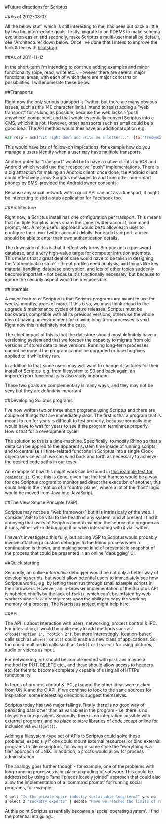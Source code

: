 #Future directions for Scriptus

##As of 2012-08-07

All the below stuff, which is still interesting to me, has been put back a little by two big intermediate goals: firstly, migrate to an RDBMS to make schema evolution easier, and secondly, make Scriptus a multi-user install by default, see "Architecture" down below. Once I've done that I intend to improve the look & feel with [bootstrap](https://twitter.github.com/bootstrap/).

##As of 2011-11-12

In the short-term I'm intending to continue adding examples and minor functionality (pipe, read, write etc.). However there are several major functional areas, with each of which there are major concerns or possibilities. I will enumerate these below.

##Transports

Right now the only serious transport is Twitter, but there are many obvious issues, such as the 140 character limit. I intend to resist adding a "web transport" for as long as possible, because the web lacks a 'push anywhere' component, and that would essentially convert Scriptus into a CMS, which it is not. However, other transports such as email could be a good idea. The API method would then have an additional option e.g.

```javascript
var resp = ask("Sit right down and write me a letter...", {to:"fred@example.com", transport:"email"});
```

This would have lots of follow-on implications, for example how do you manage a users identity when a user may have multiple transports.

Another potential "transport" would be to have a native clients for iOS and Android which would use their respective "push" implementations. There is a big attraction for making an Android client: once done, the Android client could effectively proxy Scriptus messages to and from other non-smart phones by SMS, provided the Android owner consents.

Because any social network with a good API can act as a transport, it might be interesting to add a stub application for Facebook too.

##Architecture

Right now, a Scriptus install has one configuration per transport. This means that multiple Scriptus users share the same Twitter account, command prompt, etc. A more useful approach would be to allow each user to configure their own Twitter account details. For each transport, a user should be able to enter their own authentication details.

The downside of this is that it effectively turns Scriptus into a password database, and a very high-value target for computer intrusion attempts. This means that a great deal of care would have to be taken in designing the 'authentication store' - threat profiles need analysis, and things like key material handling, database encryption, and lots of other topics suddenly become important - not because it's functionally necessary, but because to ignore the security aspect would be irresponsible.

##Internals

A major feature of Scriptus is that Scriptus programs are meant to last for weeks, months, years or more. If this is so, we must think ahead to the upgrade & maintenance cycles of future releases. Scriptus must be backwards compatible with all its previous versions, otherwise the whole idea of having an environment for running long-term processes is void. Right now this is definitely not the case.

The chief impact of this is that the datastore should most definitely have a versioning system and that we foresee the capacity to migrate from old versions of stored data to new versions. Running long-term processes cannot be done if the program cannot be upgraded or have bugfixes applied to it while they run.

In addition to that, since users may well want to change datastores for their install of Scriptus, e.g. from filesystem to S3 and back again, an import/export functionality is also vitally important.

These two goals are complementary in many ways, and they may not be sexy but they are definitely important.

##Developing Scriptus programs

I've now written two or three short programs using Scriptus and there are couple of things that are immediately clear. The first is that a program that is meant to run for years is difficult to test properly, because normally one would have to wait for years to see if the program terminates properly. How's that for a development cycle!

The solution to this is a time-machine. Specifically, to modify Rhino so that a delta can be applied to the apparent system time inside of running scripts, and to centralise all time-related functions in Scriptus into a single Clock object/service which we can wind back and forth as necessary to achieve the desired code paths in our tests.

An example of how this might work can be found in [this example test for `reminder.js`](https://raw.github.com/ianso/scriptus/master/scripts/test.reminder.js). Once this is done, given that the test harness would be a way for one Scriptus program to monitor and direct the execution of another, this could help in the creation of a "control plane", where a lot of the 'host' logic would be moved from Java into JavaScript.

##The View Source Principle (VSP)

Scriptus may not be a "web framework" but it is intrinsically *of* the web. I consider VSP to be vital to the health of any system, and at present I find it annoying that users of Scriptus cannot examine the source of a program as it runs, either when debugging it or when interacting with it via Twitter.

I haven't investigated this fully, but adding VSP to Scriptus would probably involve attaching a custom debugger to the Rhino process when a continuation is thrown, and making some kind of presentable snapshot of the process that could be presented in an online 'debugging' UI.

##Quick starting

Secondly, an online *interactive* debugger would be not only a better way of developing scripts, but would allow potential users to immediately see how Scriptus works, e.g. by letting them run through small example scripts in their browsers. However, an in-browser implementation of the Scriptus API is hobbled chiefly by the lack of `fork()`, which can't be imitated by web workers since `fork` directly rests upon the ability to copy the working memory of a process. [The Narcissus project](https://github.com/mozilla/narcissus) might help here.

##API

The API is about interaction with users, networking, process control & IPC. For interaction, it would be quite  easy to add methods such as `choose("option 1", "option 2")`, but more interestingly, location-based calls such as `where()` or `at()` could enable a new class of applications. So too could multimedia calls such as `look()` or `listen()` for using pictures, audio or videos as input.

For networking, `get` should be complemented with `post` and maybe a method for PUT, DELETE etc., and these should allow access to headers etc. for them to become completely capable of using all of HTTPs functionality.

In terms of process control & IPC, `pipe` and the other ideas were nicked from UNIX and the C API. If we continue to look to the same sources for inspiration, some interesting directions suggest themselves.

Scriptus today has two major failings. Firstly there is no good way of persisting data other than as variables in the program - i.e. there is no filesystem or equivalent. Secondly, there is no integration possible with external programs, and no place to store libraries of code except online for inclusion via `eval(get())`.

Adding a filesystem-type set of APIs to Scriptus could solve these problems, especially if one could mount external resources, or bind external programs to file descriptors, following in some style the "everything is a file" approach of UNIX. In addition, a procfs would allow for process administration. 

The analogy goes further though - for example, one of the problems with long-running processes is in-place upgrading of software. This could be addressed by using a "small pieces loosely joined" approach that could also allow the implementation of a 'command prompt' for running social programs, for example:

```bash
$ poll "Is the private space industry sustainable long-term?" yes no
$ elect 2 "rocketry experts" | debate "Have we reached the limits of rocket design?"
```

At this point Scriptus essentially becomes a 'social operating system'. I find the potential intriguing...


